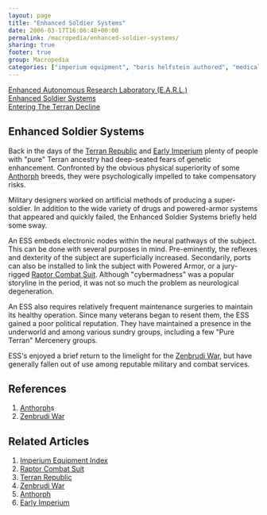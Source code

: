 ```yaml
---
layout: page
title: "Enhanced Soldier Systems"
date: 2006-03-17T16:06:48+00:00
permalink: /macropedia/enhanced-soldier-systems/
sharing: true
footer: true
group: Macropedia
categories: ["imperium equipment", "boris helfstein authored", "medical equipment"]
---
```


<div class='row'>
	<div class='col-md-4'><a href='/macropedia/enhanced-autonomous-research-laboratory'>Enhanced Autonomous Research Laboratory (E.A.R.L.)</a></div>
	<div class='col-md-4'><a href='/macropedia/enhanced-soldier-systems'>Enhanced Soldier Systems</a></div>
	<div class='col-md-4'><a href='/macropedia/entering-first-decline'>Entering The Terran Decline</a></div>
</div>



## Enhanced Soldier Systems

Back in the days of the [Terran Republic](/macropedia/terran-republic) and [Early Imperium](/macropedia/imperium-macropedia-timeline) plenty of people with "pure" Terran ancestry had deep-seated fears of genetic enhancement. Confronted by the obvious physical superiority of some [Anthorph](/macropedia/anthorph) breeds, they were psychologically impelled to take compensatory risks.

Military designers worked on artificial methods of producing a super-soldier. In addition to the wide variety of drugs and powered-armor systems that appeared and quickly failed, the Enhanced Soldier Systems briefly held some sway.

An ESS embeds electronic nodes within the neural pathways of the subject. This can be done with several purposes in mind. Pre-eminently, the reflexes and dexterity of the subject are superficially increased. Secondarily, ports can also be installed to link the subject with Powered Armor, or a jury-rigged [Raptor Combat Suit](/macropedia/raptor-combat-suit). Although "cybermadness" was a popular storyline in the period, it was not so much the problem as neurological degeneration.

An ESS also requires relatively frequent maintenance surgeries to maintain its healthy operation. Since many veterans began to resent them, the ESS gained a poor political reputation. They have maintained a presence in the underworld and among various sundry groups, including a few "Pure Terran" Mercenery groups.

ESS's enjoyed a brief return to the limelight for the [Zenbrudi War](/macropedia/zenbrudi-war), but have generally fallen out of use among reputable military and combat services.

## References
1. [Anthorph](/macropedia/anthorph)s
1. [Zenbrudi War](/macropedia/zenbrudi-war)



## Related Articles

1. [Imperium Equipment Index](/macropedia/imperium-equipment-index)
2. [Raptor Combat Suit](/macropedia/raptor-combat-suit)
3. [Terran Republic](/macropedia/terran-republic)
4. [Zenbrudi War](/macropedia/zenbrudi-war)
5. [Anthorph](/macropedia/anthorph)
6. [Early Imperium](/macropedia/imperium-macropedia-timeline)



 
